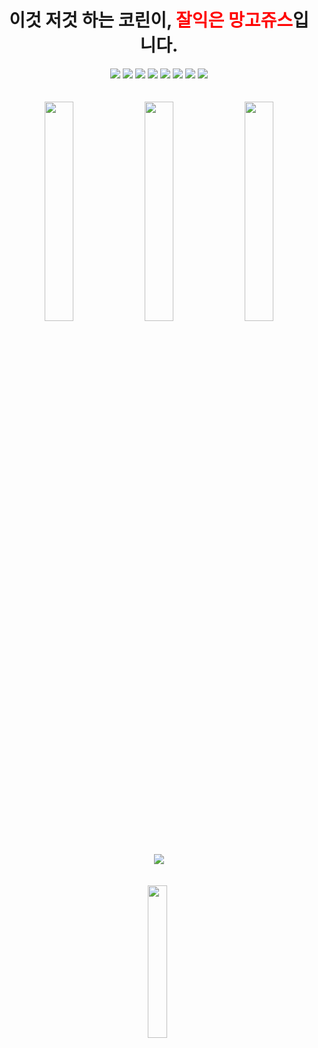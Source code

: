   <div align="center">
    <h1>이것 저것 하는 코린이, <span style="color: red"><strong>잘익은 망고쥬스</strong></span>입니다.</h1>
<p><img src="https://img.shields.io/badge/Python-3766AB?style=flat-square&amp;logo=Python&amp;logoColor=white" /> <img src="https://img.shields.io/badge/Arduino-00979D?style=flat-square&amp;logo=Arduino&amp;logoColor=white" /> <img src="https://img.shields.io/badge/Android-3DDC84?style=flat-square&amp;logo=Android&amp;logoColor=white" />
<img src="https://img.shields.io/badge/Java-007396?style=flat-square&amp;logo=Java&amp;logoColor=white" />
<img src="https://img.shields.io/badge/C-A8B9CC?style=flat-square&amp;logo=C&amp;logoColor=white" />
<img src="https://img.shields.io/badge/PHP-777BB4?style=flat-square&amp;logo=PHP&amp;logoColor=white" />
<img src="https://img.shields.io/badge/HTML-E34F26?style=flat-square&amp;logo=HTML5&amp;logoColor=white" />
<img src="https://img.shields.io/badge/CSS-1572B6?style=flat-square&amp;logo=CSS3&amp;logoColor=white" />
  <br><br><br>
  <a href="https://www.facebook.com/fridayproj2/"><img src="https://user-images.githubusercontent.com/43088187/112016401-061b9100-8b70-11eb-8f80-0e82d1fd5ee8.png" width="30%" style="margin-right:1%"/></a>
  <a href="http://temptemp.site/"> <img src="https://user-images.githubusercontent.com/43088187/112016423-09af1800-8b70-11eb-8e6e-af52d2b96143.png" width="30%" style="margin-right:1%"/></a>
  <a href="https://play.google.com/store/apps/details?id=com.friday.timer
/"> <img src="https://user-images.githubusercontent.com/43088187/112016432-0c117200-8b70-11eb-879a-bd2966bf5af3.png" width="30%"/></a>
  <br> <br><br>
 <a href="https://github.com/Mango-Juice"><img src="https://github-readme-stats.vercel.app/api?username=Mango-Juice&amp;count_private=true&amp;show_icons=true&amp" /></a>
  <br> <br><br>
  <a href="https://www.instagram.com/sw_mingyu/"><img src="https://img.shields.io/badge/Visit%20Instagram-E4405F?style=flat-square&amp;logo=Instagram&amp;logoColor=white" width="25%" style="margin-right:1%"/></a>
</div>
</p>
